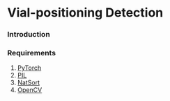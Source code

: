 # Vial-positioning Detection

### Introduction


### Requirements
  1) [PyTorch](https://pytorch.org/)
  2) [PIL](https://pillow.readthedocs.io/en/stable/installation.html)
  3) [NatSort](https://pypi.org/project/natsort/)
  4) [OpenCV](https://pypi.org/project/opencv-python/)
